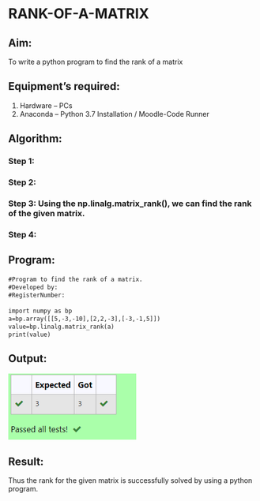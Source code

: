 # RANK-OF-A-MATRIX
## Aim:
To write a python program to find the rank of a matrix
## Equipment’s required:
1. 	Hardware – PCs
2. 	Anaconda – Python 3.7 Installation / Moodle-Code Runner
## Algorithm:
### Step 1: 
### Step 2: 
### Step 3: Using the np.linalg.matrix_rank(), we can find the rank of the given matrix.
### Step 4: 
## Program:
```
#Program to find the rank of a matrix.
#Developed by: 
#RegisterNumber:

import numpy as bp
a=bp.array([[5,-3,-10],[2,2,-3],[-3,-1,5]])
value=bp.linalg.matrix_rank(a)
print(value)
```
## Output:
![](Capture.PNG)
## Result:
Thus the rank for the given matrix is successfully solved by  using a python program.

